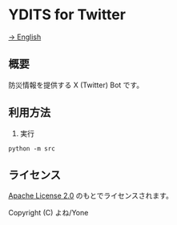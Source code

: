 # YDITS for Twitter

[→ English](./README.md)

## 概要

防災情報を提供する X (Twitter) Bot です。

## 利用方法

1. 実行

```
python -m src
```

## ライセンス

[Apache License 2.0](./LICENSE) のもとでライセンスされます。

Copyright (C) よね/Yone
